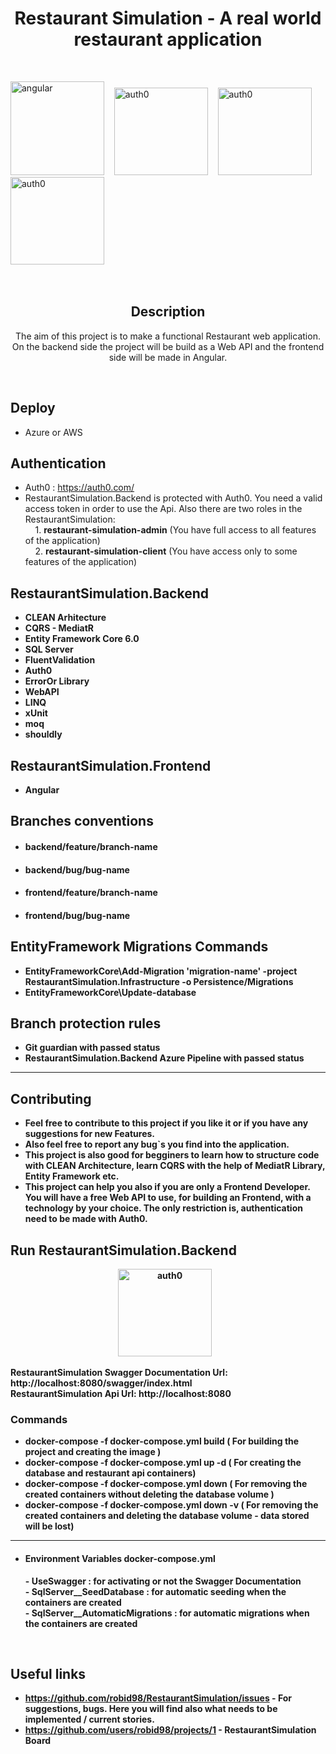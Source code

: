 <h1 align="center">Restaurant Simulation - A real world restaurant application</h1>

<br>

<img src="https://user-images.githubusercontent.com/89996135/192704213-81735e23-98ed-4373-a7d7-89dce6c9b575.png" alt="angular" width="150" height="150"/> &nbsp;&nbsp;
<img src="https://uploads-ssl.webflow.com/61566192da988c377f1ac06c/616dfac0a533fe024d89e327_60dbd7237742ba750d49cf35_icon-auth0-marketplace.svg" alt="auth0"  width="150" height="140"/> &nbsp;&nbsp;
<img src="https://neosmart.net/blog/wp-content/uploads/2019/06/dot-NET-Core.png" alt="auth0" width="150" height="140"/> &nbsp;&nbsp;
<img src="https://seeklogo.com/images/M/microsoft-sql-server-logo-96AF49E2B3-seeklogo.com.png" alt="auth0" width="150" height="140"/> &nbsp;&nbsp;

<br>

<div align="center">

## Description
The aim of this project is to make a functional Restaurant web application.
On the backend side the project will be build as a Web API and the frontend side will be made in Angular.

</div>

<br>

## Deploy
- Azure or AWS

## Authentication
- Auth0 : https://auth0.com/ <br>
- RestaurantSimulation.Backend is protected with Auth0. You need a valid access token in order to use the Api. Also there are two roles in the RestaurantSimulation:<br>
&nbsp;&nbsp;&nbsp;  1.  <b>restaurant-simulation-admin</b>  (You have full access to all features of the application) <br>
&nbsp;&nbsp;&nbsp;  2.  <b>restaurant-simulation-client</b> (You have access only to some features of the application)

## RestaurantSimulation.Backend

- <b>CLEAN Arhitecture</br>
- <b>CQRS - MediatR</br>
- <b>Entity Framework Core 6.0</br>
- <b>SQL Server</br>
- <b>FluentValidation</br>
- <b>Auth0</br>
- <b>ErrorOr Library</br>
- <b>WebAPI</br>
- <b>LINQ</br>
- <b>xUnit</br>
- <b>moq</br>
- <b>shouldly</br>

## RestaurantSimulation.Frontend

- <b>Angular</br>

## Branches conventions

- <h4>backend/feature/branch-name</h4>
- <h4>backend/bug/bug-name</h4>
- <h4>frontend/feature/branch-name</h4>
- <h4>frontend/bug/bug-name</h4>

## EntityFramework Migrations Commands

- EntityFrameworkCore\Add-Migration 'migration-name' -project RestaurantSimulation.Infrastructure -o Persistence/Migrations
- EntityFrameworkCore\Update-database

## Branch protection rules

- Git guardian with passed status
- RestaurantSimulation.Backend Azure Pipeline with passed status

<hr>

## Contributing

- Feel free to contribute to this project if you like it or if you have any suggestions for new Features.
- Also feel free to report any bug`s you find into the application.
- This project is also good for begginers to learn how to structure code with CLEAN Architecture, learn CQRS with the help of MediatR Library, Entity Framework etc.
- This project can help you also if you are only a Frontend Developer. You will have a free Web API to use, for building an Frontend, with a technology by your choice. The only restriction is, authentication need to be made with <b>Auth0</b>.

## Run RestaurantSimulation.Backend
<p align="center">
  <img src="https://user-images.githubusercontent.com/89996135/193544075-9f17332b-bf94-466a-836d-ecf308cd4103.png" alt="auth0" width="150" height="140"/> &nbsp;&nbsp;
</p>

RestaurantSimulation Swagger Documentation Url: http://localhost:8080/swagger/index.html <br>
RestaurantSimulation Api Url: http://localhost:8080 <br>

<h3>Commands</h3>

- <b>docker-compose -f docker-compose.yml build</b> ( For building the project and creating the image ) <br>
- <b>docker-compose -f docker-compose.yml up -d</b> ( For creating the database and restaurant api containers) <br>
- <b>docker-compose -f docker-compose.yml down</b> ( For removing the created containers without deleting the database volume ) <br>
- <b>docker-compose -f docker-compose.yml down -v</b> ( For removing the created containers and deleting the database volume - data stored will be lost)

<hr>

- <h4> Environment Variables docker-compose.yml </h4>
   - UseSwagger : for activating or not the Swagger Documentation <br>
   - SqlServer__SeedDatabase : for automatic seeding when the containers are created <br> 
   - SqlServer__AutomaticMigrations : for automatic migrations when the containers are created 

<br>

## Useful links

- https://github.com/robid98/RestaurantSimulation/issues - For suggestions, bugs. Here you will find also what needs to be implemented / current stories.
- https://github.com/users/robid98/projects/1 - RestaurantSimulation Board
